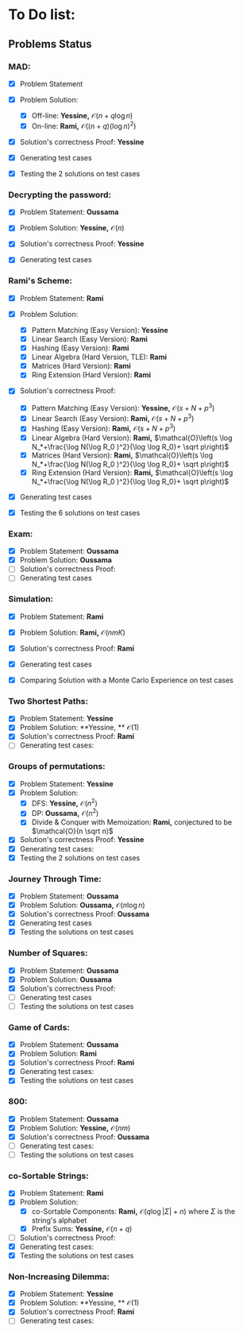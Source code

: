 # To Do list:

## Problems Status

### MAD:

- [x] Problem Statement
- [x] Problem Solution:
  - [x] Off-line: **Yessine,** $\mathcal{O}(n+q\log n)$
  - [x] On-line: **Rami,** $\mathcal{O}\left((n+q)(\log n)^2\right)$
- [x] Solution's correctness Proof: **Yessine**
- [x] Generating test cases
- [x] Testing the $2$ solutions on test cases



### Decrypting the password:

- [x] Problem Statement: **Oussama**
- [x] Problem Solution: **Yessine,** $\mathcal{O}(n)$
- [x] Solution's correctness Proof: **Yessine**
- [x] Generating test cases



### Rami's Scheme:

- [x] Problem Statement: **Rami**
- [x] Problem Solution:
  - [x] Pattern Matching (Easy Version): **Yessine**
  - [x] Linear Search (Easy Version): **Rami**
  - [x] Hashing (Easy Version): **Rami**
  - [x] Linear Algebra (Hard Version, TLE): **Rami**
  - [x] Matrices (Hard Version): **Rami**
  - [x] Ring Extension (Hard Version): **Rami** 
- [x] Solution's correctness Proof: 
  - [x] Pattern Matching (Easy Version): **Yessine,** $\mathcal{O}(s+N+p^3)$
  - [x] Linear Search (Easy Version): **Rami,** $\mathcal{O}(s+N+p^3)$
  - [x] Hashing (Easy Version): **Rami,** $\mathcal{O}(s+N+p^3)$
  - [x] Linear Algebra (Hard Version): **Rami,** $\mathcal{O}\left(s \log N_*+\frac{\log N(\log R_0 )^2}{\log \log R_0}+ \sqrt p\right)$
  - [x] Matrices (Hard Version): **Rami,** $\mathcal{O}\left(s \log N_*+\frac{\log N(\log R_0 )^2}{\log \log R_0}+ \sqrt p\right)$
  - [x] Ring Extension (Hard Version): **Rami,** $\mathcal{O}\left(s \log N_*+\frac{\log N(\log R_0 )^2}{\log \log R_0}+ \sqrt p\right)$ 

- [x] Generating test cases
- [x] Testing the $6$ solutions on test cases


### Exam:
- [x] Problem Statement: **Oussama**
- [x] Problem Solution: **Oussama**
- [ ] Solution's correctness Proof:
- [ ] Generating test cases

### Simulation:

- [x] Problem Statement: **Rami**
- [x] Problem Solution: **Rami,** $\mathcal{O}(nmK)$
- [x] Solution's correctness Proof: **Rami**
- [x] Generating test cases
- [x] Comparing Solution with a Monte Carlo Experience on test cases


### Two Shortest Paths:
- [x] Problem Statement: **Yessine**
- [X] Problem Solution: **Yessine, ** $\mathcal{O}(1)$
- [x] Solution's correctness Proof: **Rami**
- [ ] Generating test cases:

### Groups of permutations:
- [X] Problem Statement: **Yessine**
- [x] Problem Solution: 
  - [x] DFS: **Yessine,** $\mathcal{O}(n^2)$
  - [x] DP: **Oussama,** $\mathcal{O}(n^2)$
  - [x] Divide & Conquer with Memoization: **Rami,** conjectured to be $\mathcal{O}(n \sqrt n)$ 
- [x] Solution's correctness Proof: **Yessine**
- [x] Generating test cases:
- [x] Testing the $2$ solutions on test cases

### Journey Through Time:

- [x] Problem Statement: **Oussama**
- [x] Problem Solution: **Oussama,** $\mathcal{O}(n\log n)$
- [x] Solution's correctness Proof: **Oussama**
- [x] Generating test cases
- [x] Testing the solutions on test cases

### Number of Squares:

- [x] Problem Statement: **Oussama**
- [x] Problem Solution: **Oussama**
- [x] Solution's correctness Proof:
- [ ] Generating test cases
- [ ] Testing the solutions on test cases

### Game of Cards:

- [x] Problem Statement: **Oussama**
- [x] Problem Solution: **Rami**
- [x] Solution's correctness Proof: **Rami**
- [x] Generating test cases:
- [x] Testing the solutions on test cases

### 800:

- [x] Problem Statement: **Oussama**
- [x] Problem Solution: **Yessine,** $\mathcal{O}(nm)$
- [x] Solution's correctness Proof: **Oussama**
- [ ] Generating test cases:
- [ ] Testing the solutions on test cases

### co-Sortable Strings:

- [x] Problem Statement: **Rami**
- [x] Problem Solution: 
  - [x] co-Sortable Components: **Rami,** $\mathcal{O}(q\log \lvert \Sigma \rvert+n)$ where $\Sigma$ is the string's alphabet
  - [x] Prefix Sums: **Yessine,** $\mathcal{O}(n+q)$
- [ ] Solution's correctness Proof:
- [x] Generating test cases:
- [x] Testing the solutions on test cases

### Non-Increasing Dilemma:

- [x] Problem Statement: **Yessine**
- [x] Problem Solution: **Yessine, ** $\mathcal{O}(1)$
- [x] Solution's correctness Proof: **Rami**
- [ ] Generating test cases:
